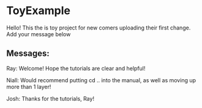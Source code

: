 # ToyExample

Hello! This the is toy project for new comers uploading their first change.
Add your message below

## Messages:

Ray: Welcome! Hope the tutorials are clear and helpful!

Niall: Would recommend putting cd .. into the manual, as well as moving up more than 1 layer!

Josh: Thanks for the tutorials, Ray!
